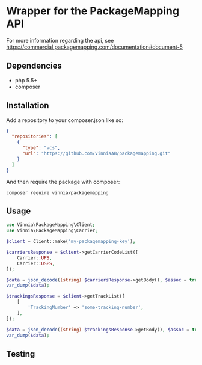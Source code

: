 # Wrapper for the PackageMapping API
For more information regarding the api, see https://commercial.packagemapping.com/documentation#document-5

## Dependencies
- php 5.5+
- composer

## Installation
Add a repository to your composer.json like so:
```json
{
  "repositories": [
    {
      "type": "vcs",
      "url": "https://github.com/VinniaAB/packagemapping.git"
    }
  ]
}
```

And then require the package with composer:
```shell
composer require vinnia/packagemapping
```

## Usage
```php
use Vinnia\PackageMapping\Client;
use Vinnia\PackageMapping\Carrier;

$client = Client::make('my-packagemapping-key');

$carriersResponse = $client->getCarrierCodeList([
    Carrier::UPS,
    Carrier::USPS,
]);

$data = json_decode((string) $carriersResponse->getBody(), $assoc = true);
var_dump($data);

$trackingsResponse = $client->getTrackList([
    [
        'TrackingNumber' => 'some-tracking-number',
    ],
]);

$data = json_decode((string) $trackingsResponse->getBody(), $assoc = true);
var_dump($data);

```

## Testing
